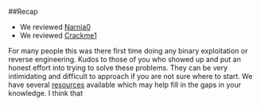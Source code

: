 ##Recap

- We reviewed [Narnia0](http://overthewire.org/wargames/narnia/) 
- We reviewed [Crackme1](https://github.com/leotindall/crackmes)  

For many people this was there first time doing any binary exploitation or reverse engineering. Kudos to those of you who showed up and put an honest effort into trying to solve these problems. They can be very intimidating and difficult to approach if you are not sure where to start. We have several [resources](../resources/index.html) available which may help fill in the gaps in your knowledge. I think that

